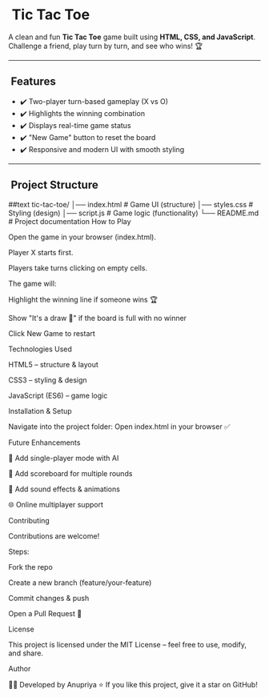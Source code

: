 # ​ Tic Tac Toe

A clean and fun **Tic Tac Toe** game built using **HTML, CSS, and JavaScript**.  
Challenge a friend, play turn by turn, and see who wins! 🏆  

---

## ​ Features
- ✔️ Two-player turn-based gameplay (X vs O)  
- ✔️ Highlights the winning combination  
- ✔️ Displays real-time game status  
- ✔️ "New Game" button to reset the board  
- ✔️ Responsive and modern UI with smooth styling  

---

## ​ Project Structure
##text
tic-tac-toe/
│── index.html   # Game UI (structure)
│── styles.css   # Styling (design)
│── script.js    # Game logic (functionality)
└── README.md    # Project documentation
How to Play

Open the game in your browser (index.html).

Player X starts first.

Players take turns clicking on empty cells.

The game will:

Highlight the winning line if someone wins 🏆

Show "It's a draw 🤝" if the board is full with no winner

Click New Game to restart

Technologies Used

HTML5 – structure & layout

CSS3 – styling & design

JavaScript (ES6) – game logic

Installation & Setup

Navigate into the project folder:
Open index.html in your browser ✅

Future Enhancements

🤖 Add single-player mode with AI

🏅 Add scoreboard for multiple rounds

🎵 Add sound effects & animations

🌐 Online multiplayer support

Contributing

Contributions are welcome!

Steps:

Fork the repo

Create a new branch (feature/your-feature)

Commit changes & push

Open a Pull Request 🚀

License

This project is licensed under the MIT License – feel free to use, modify, and share.

Author

👩‍💻 Developed by Anupriya
⭐ If you like this project, give it a star on GitHub!
